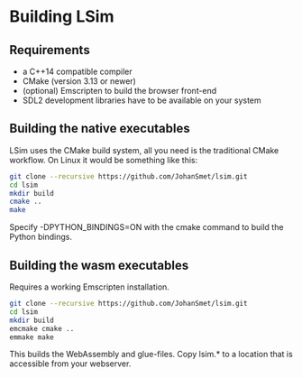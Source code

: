 # Building LSim

## Requirements

- a C++14 compatible compiler
- CMake (version 3.13 or newer)
- (optional) Emscripten to build the browser front-end
- SDL2 development libraries have to be available on your system

## Building the native executables

LSim uses the CMake build system, all you need is the traditional CMake workflow. On Linux it would be something like this:

```bash
git clone --recursive https://github.com/JohanSmet/lsim.git
cd lsim
mkdir build
cmake ..
make
```

Specify -DPYTHON_BINDINGS=ON with the cmake command to build the Python bindings.

## Building the wasm executables

Requires a working Emscripten installation.

```bash
git clone --recursive https://github.com/JohanSmet/lsim.git
cd lsim
mkdir build
emcmake cmake ..
emmake make
```

This builds the WebAssembly and glue-files. Copy lsim.* to a location that is accessible from your webserver.